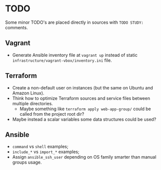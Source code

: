 TODO
============

Some minor TODO's are placed directly in sources with `TODO STUDY:` comments.

Vagrant
-------------

* Generate Ansible inventory file at `vagrant up` instead of static `infrastructure/vagrant-vbox/inventory.ini` file.

Terraform
----------------

* Create a non-default user on instances (but the same on Ubuntu and Amazon Linux).
* Think how to optimize Terraform sources and service files between multiple directories.
  * Maybe something like `terraform apply web-app-group/` could be called from the project root dir?
* Maybe instead a scalar variables some data structures could be used?

Ansible
-------------

* `command` vs `shell` examples;
* `include_*` vs `import_*` examples;
* Assign `ansible_ssh_user` depending on OS family smarter than manual groups usage.
